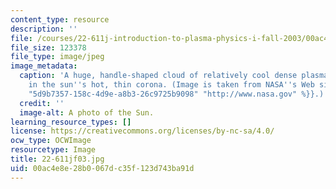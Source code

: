 ```yaml
---
content_type: resource
description: ''
file: /courses/22-611j-introduction-to-plasma-physics-i-fall-2003/00ac4e8e28b0067dc35f123d743ba91d_22-611jf03.jpg
file_size: 123378
file_type: image/jpeg
image_metadata:
  caption: 'A huge, handle-shaped cloud of relatively cool dense plasma suspended
    in the sun''s hot, thin corona. (Image is taken from NASA''s Web site: {{% resource_link
    "5d9b7357-158c-4d9e-a8b3-26c9725b9098" "http://www.nasa.gov" %}}.)'
  credit: ''
  image-alt: A photo of the Sun.
learning_resource_types: []
license: https://creativecommons.org/licenses/by-nc-sa/4.0/
ocw_type: OCWImage
resourcetype: Image
title: 22-611jf03.jpg
uid: 00ac4e8e-28b0-067d-c35f-123d743ba91d
---
```

